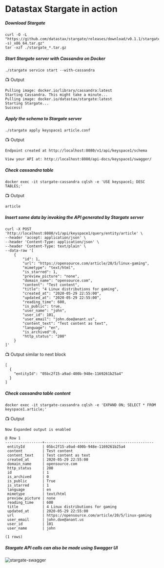 # Datastax Stargate in action

##### Download Stargate
```
curl -O -L "https://github.com/datastax/stargate/releases/download/v0.1.1/stargate_0.1.1_$(uname -s)_x86_64.tar.gz"
tar -xzf ./stargate_*.tar.gz
```
##### Start Stargate server with Cassandra on Docker
```
./stargate service start --with-cassandra 
```
:tv: Output
```
Pulling image: docker.io/library/cassandra:latest
Starting Cassandra. This might take a minute...
Pulling image: docker.io/datastax/stargate:latest
Starting Stargate...
Success!
```

##### Apply the schema to Stargate server 
```
./stargate apply keyspace1 article.conf
```

:tv: Output
```
Endpoint created at http://localhost:8080/v1/api/keyspace1/schema

View your API at: http://localhost:8080/api-docs/keyspace1/swagger/
```

##### Check cassandra table
```
docker exec -it stargate-cassandra cqlsh -e 'USE keyspace1; DESC TABLES;'
```
:tv: Output
```
article
```
##### Insert some data by invoking the API generated by Stargate server
```
curl -X POST 'http://localhost:8080/v1/api/keyspace1/query/entity/article' \
--header 'accept: application/json' \
--header 'Content-Type: application/json' \
--header 'Content-Type: text/plain' \
--data-raw '[
    {
        "id": 1,
        "url": "https://opensource.com/article/20/5/linux-gaming",
        "mimetype": "text/html",
        "is_starred": 1,
        "preview_picture": "none",
        "domain_name": "opensource.com",
        "content": "Test content",
        "title": "4 Linux distributions for gaming",
        "created_at": "2020-05-29 22:55:00",
        "updated_at": "2020-05-29 22:55:00",
        "reading_time": 600,
        "is_public": true,
        "user_name": "john",
        "user_id": 101,
        "user_email": "john.doe@anant.us",
        "content_text": "Test content as text",
        "language": "en",
        "is_archived":0,
        "http_status": "200"
    }
]'
```
:tv: Output similar to next block
```
[
  {
    "entityId": "05bc2f15-a9ad-400b-948e-1169261b25a4"
  }
]
```

##### Check cassandra table content
```
docker exec -it stargate-cassandra cqlsh -e 'EXPAND ON; SELECT * FROM keyspace1.article;'
```
:tv: Output
```
Now Expanded output is enabled

@ Row 1
-----------------+--------------------------------------------------
 entityId        | 05bc2f15-a9ad-400b-948e-1169261b25a4
 content         | Test content
 content_text    | Test content as text
 created_at      | 2020-05-29 22:55:00
 domain_name     | opensource.com
 http_status     | 200
 id              | 1
 is_archived     | 0
 is_public       | True
 is_starred      | 1
 language        | en
 mimetype        | text/html
 preview_picture | none
 reading_time    | 600
 title           | 4 Linux distributions for gaming
 updated_at      | 2020-05-29 22:55:00
 url             | https://opensource.com/article/20/5/linux-gaming
 user_email      | john.doe@anant.us
 user_id         | 101
 user_name       | john

(1 rows)
```

##### Stargate API calls can also be made using Swagger UI
<img src="https://github.com/Anant/cassandra.toolkit/blob/master/stargate/stargate-swagger.png"
     alt="stargate-swagger"
     style="float: left; margin-right: 10px;" />
